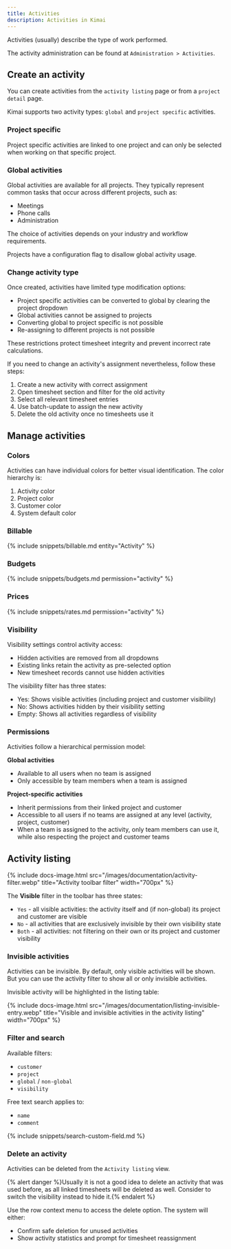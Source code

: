 ```yaml
---
title: Activities
description: Activities in Kimai
---
```


Activities (usually) describe the type of work performed.

The activity administration can be found at `Administration > Activities`.

## Create an activity

You can create activities from the `activity listing` page or from a `project detail` page.

Kimai supports two activity types: `global` and `project specific` activities.

### Project specific

Project specific activities are linked to one project and can only be selected when working on that specific project.

### Global activities

Global activities are available for all projects. They typically represent common tasks that occur across different projects, such as:
- Meetings
- Phone calls
- Administration

The choice of activities depends on your industry and workflow requirements.

Projects have a configuration flag to disallow global activity usage. 

### Change activity type

Once created, activities have limited type modification options:
- Project specific activities can be converted to global by clearing the project dropdown
- Global activities cannot be assigned to projects
- Converting global to project specific is not possible
- Re-assigning to different projects is not possible

These restrictions protect timesheet integrity and prevent incorrect rate calculations.

If you need to change an activity's assignment nevertheless, follow these steps:
1. Create a new activity with correct assignment
2. Open timesheet section and filter for the old activity
3. Select all relevant timesheet entries
4. Use batch-update to assign the new activity
5. Delete the old activity once no timesheets use it

## Manage activities

### Colors

Activities can have individual colors for better visual identification. The color hierarchy is:
1. Activity color
2. Project color
3. Customer color
4. System default color

### Billable

{% include snippets/billable.md entity="Activity" %}

### Budgets

{% include snippets/budgets.md permission="activity" %}

### Prices

{% include snippets/rates.md permission="activity" %}

### Visibility

Visibility settings control activity access:
- Hidden activities are removed from all dropdowns
- Existing links retain the activity as pre-selected option
- New timesheet records cannot use hidden activities

The visibility filter has three states:
- Yes: Shows visible activities (including project and customer visibility)
- No: Shows activities hidden by their visibility setting
- Empty: Shows all activities regardless of visibility

### Permissions

Activities follow a hierarchical permission model:

**Global activities**
- Available to all users when no team is assigned
- Only accessible by team members when a team is assigned

**Project-specific activities**
- Inherit permissions from their linked project and customer
- Accessible to all users if no teams are assigned at any level (activity, project, customer)
- When a team is assigned to the activity, only team members can use it, while also respecting the project and customer teams

## Activity listing

{% include docs-image.html src="/images/documentation/activity-filter.webp" title="Activity toolbar filter" width="700px" %}

The **Visible** filter in the toolbar has three states:
- `Yes` - all visible activities: the activity itself and (if non-global) its project and customer are visible
- `No` - all activities that are exclusively invisible by their own visibility state
- `Both` - all activities: not filtering on their own or its project and customer visibility

### Invisible activities

Activities can be invisible. By default, only visible activities will be shown.
But you can use the activity filter to show all or only invisible activities.

Invisible activity will be highlighted in the listing table:

{% include docs-image.html src="/images/documentation/listing-invisible-entry.webp" title="Visible and invisible activities in the activity listing" width="700px" %}

### Filter and search

Available filters:
- `customer`
- `project`
- `global` / `non-global`
- `visibility`

Free text search applies to:
- `name`
- `comment`

{% include snippets/search-custom-field.md %}

### Delete an activity

Activities can be deleted from the `Activity listing` view.

{% alert danger %}Usually it is not a good idea to delete an activity that was used before, as all linked timesheets will be deleted as well. Consider to switch the visibility instead to hide it.{% endalert %}

Use the row context menu to access the delete option. The system will either:
- Confirm safe deletion for unused activities
- Show activity statistics and prompt for timesheet reassignment
